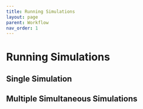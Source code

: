 ```yaml
---
title: Running Simulations
layout: page
parent: Workflow
nav_order: 1
---
```


# Running Simulations

## Single Simulation

## Multiple Simultaneous Simulations